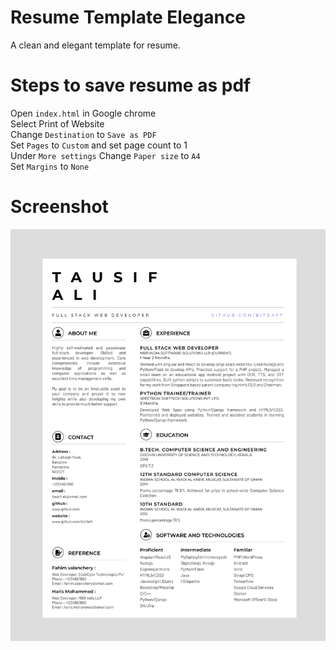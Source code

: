 # Resume Template Elegance

A clean and elegant template for resume.
 
# Steps to save resume as pdf
    
Open `index.html` in Google chrome  
Select Print of Website  
Change `Destination` to `Save as PDF`  
Set `Pages` to `Custom` and set page count to 1  
Under `More settings` Change `Paper size` to `A4`  
Set `Margins` to `None`  

# Screenshot

![example screenshot](./screenshot.png)
